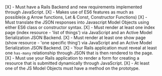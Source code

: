 [X] - Must have a Rails Backend and new requirements implemented through JavaScript.
[X] - Makes use of ES6 features as much as possible(e.g Arrow functions, Let & Const, Constructor Functions)
[X] - Must translate the JSON responses into Javascript Model Objects using either ES6 class or constructor syntax. 
[X] - Must render at least one index page (index resource - 'list of things') via JavaScript and an Active Model Serialization JSON Backend.
[X] - Must render at least one show page (show resource - 'one specific thing') via JavaScript and an Active Model Serialization JSON Backend.
[X] - Your Rails application must reveal at least one `has-many` relationship through JSON that is then rendered to the page.
[X] - Must use your Rails application to render a form for creating a resource that is submitted dynamically through JavaScript.
[X] - At least one of the JS Model Objects must have a method on the prototype.
